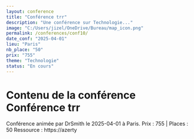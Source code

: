 ```yaml
---
layout: conference
title: "Conférence trr"
description: "Une conférence sur Technologie..."
image: "C:/Users/jizel/OneDrive/Bureau/map_icon.png"
permalink: /conferences/conf10/
date_conf: "2025-04-01"
lieu: "Paris"
nb_place: "50"
prix: "755"
theme: "Technologie"
status: "En cours"
---
```


# Contenu de la conférence Conférence trr

Conférence animée par DrSmith le 2025-04-01 à Paris.
Prix : 755 | Places : 50
Ressource : https://azerty
